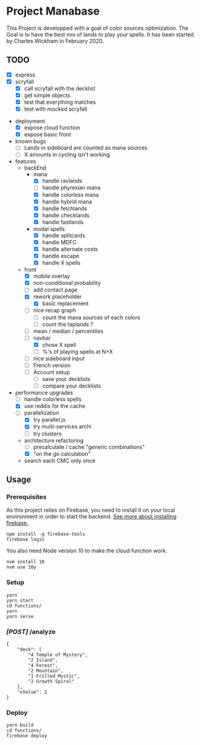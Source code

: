 # Project Manabase
This Project is developped with a goal of color sources optimization.
The Goal is to have the best mix of lands to play your spells.
It has been started by Charles Wickham in February 2020.

## TODO
- [x] express
- [x] scryfall
    - [x] call scryfall with the decklist
    - [x] get simple objects
    - [x] test that everything matches
    - [x] test with mocked scryfall
- deployment
    - [x] expose cloud function
    - [x] expose basic front
- known bugs
    - [ ] Lands in sideboard are counted as mana sources
    - [ ] X amounts in cycling isn't working
- features
    - backEnd
        - mana
            - [x] handle ravlands
            - [ ] handle phyrexian mana
            - [x] handle colorless mana
            - [x] handle hybrid mana
            - [x] handle fetchlands
            - [x] handle checklands
            - [x] handle fastlands
        - modal spells
            - [x] handle splitcards
            - [x] handle MDFC
            - [x] handle alternate costs
            - [x] handle escape
            - [x] handle X spells
    - front
        - [x] mobile overlay
        - [x] non-conditional probability
        - [ ] add contact page
        - [x] rework placeholder
            - [x] basic replacement
        - [ ] nice recap graph
            - [ ] count the mana sources of each colors
            - [ ] count the taplands ?
        - [ ] mean / median / percentiles
        - [ ] navbar
            - [x] chose X spell
            - [ ] %'s of playing spells at N+X
        - [ ] nice sideboard input
        - [ ] French version
        - [ ] Account setup
            - [ ] save your decklists
            - [ ] compare your decklists
        
- performance upgrades
    - [ ] handle colorless spells
    - [x] use reddis for the cache
    - [ ] parallelization
        - [x] try parallel.js
        - [x] try multi-services archi
        - [ ] try clusters
    - architecture refactoring
        - [ ] precalculate / cache "generic combinations"
        - [x] "on the go calculation"
    - search each CMC only once

## Usage

### Prerequisites
As this project relies on Firebase, you need to install it on your local environment in order to start the backend.
[See more about installing firebase.](https://firebase.google.com/docs/cli)
```
npm install -g firebase-tools
firebase login
```

You also need Node version 10 to make the cloud function work.
```
nvm install 10
nvm use 10y
```

### Setup
```
yarn
yarn start
cd functions/
yarn
yarn serve
```

### *[POST]* /analyze
```
{
    "deck": [
        "4 Temple of Mystery",
        "2 Island",
        "4 Forest",
        "2 Mountain",
        "1 Frilled Mystic",
        "2 Growth Spiral"
    ],
    "xValue": 2
}
```

### Deploy
```
yarn build
cd functions/
firebase deploy
```